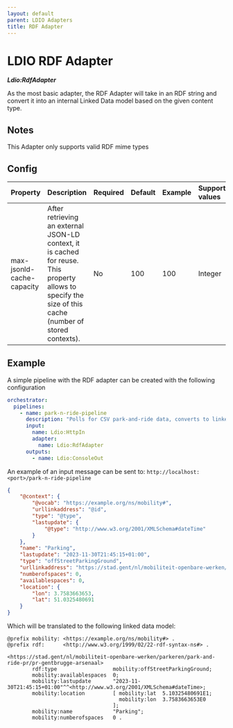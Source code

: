 ```yaml
---
layout: default
parent: LDIO Adapters
title: RDF Adapter
---
```


# LDIO RDF Adapter

***Ldio:RdfAdapter***

As the most basic adapter, the RDF Adapter will take in an RDF string and convert it
into an internal Linked Data model based on the given content type.

## Notes

This Adapter only supports valid RDF mime types

## Config

| Property                  | Description                                                                                                                                               | Required | Default | Example | Supported values |
|:--------------------------|:----------------------------------------------------------------------------------------------------------------------------------------------------------|:---------|:--------|:--------|:-----------------|
| max-jsonld-cache-capacity | After retrieving an external JSON-LD context, it is cached for reuse. This property allows to specify the size of this cache (number of stored contexts). | No       | 100     | 100     | Integer          |

## Example

A simple pipeline with the RDF adapter can be created with the following configuration

```yaml
orchestrator:
  pipelines:
    - name: park-n-ride-pipeline
      description: "Polls for CSV park-and-ride data, converts to linked data and creates versions"
      input:
        name: Ldio:HttpIn
        adapter:
          name: Ldio:RdfAdapter
      outputs:
        - name: Ldio:ConsoleOut
```

An example of an input message can be sent to: `http://localhost:<port>/park-n-ride-pipeline`
```json
{
    "@context": {
        "@vocab": "https://example.org/ns/mobility#",
        "urllinkaddress": "@id",
        "type": "@type",
        "lastupdate": {
            "@type": "http://www.w3.org/2001/XMLSchema#dateTime"
        }
    },
    "name": "Parking",
    "lastupdate": "2023-11-30T21:45:15+01:00",
    "type": "offStreetParkingGround",
    "urllinkaddress": "https://stad.gent/nl/mobiliteit-openbare-werken/parkeren/park-and-ride-pr/pr-gentbrugge-arsenaal",
    "numberofspaces": 0,
    "availablespaces": 0,
    "location": {
        "lon": 3.7583663653,
        "lat": 51.0325480691
    }
}
```

Which will be translated to the following linked data model:

```turtle
@prefix mobility: <https://example.org/ns/mobility#> .
@prefix rdf:      <http://www.w3.org/1999/02/22-rdf-syntax-ns#> .

<https://stad.gent/nl/mobiliteit-openbare-werken/parkeren/park-and-ride-pr/pr-gentbrugge-arsenaal>
        rdf:type                  mobility:offStreetParkingGround;
        mobility:availablespaces  0;
        mobility:lastupdate       "2023-11-30T21:45:15+01:00"^^<http://www.w3.org/2001/XMLSchema#dateTime>;
        mobility:location         [ mobility:lat  5.10325480691E1;
                                    mobility:lon  3.7583663653E0
                                  ];
        mobility:name             "Parking";
        mobility:numberofspaces   0 .

```